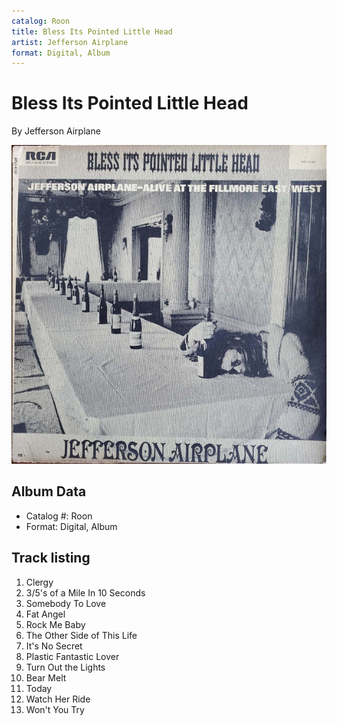 ```yaml
---
catalog: Roon
title: Bless Its Pointed Little Head
artist: Jefferson Airplane
format: Digital, Album
---
```


# Bless Its Pointed Little Head

By Jefferson Airplane

![](../../assets/albumcovers/Jefferson_Airplane-Bless_Its_Pointed_Little_Head.png)

## Album Data

- Catalog #: Roon
- Format: Digital, Album


## Track listing


1. Clergy
2. 3/5's of a Mile In 10 Seconds
3. Somebody To Love
4. Fat Angel
5. Rock Me Baby
6. The Other Side of This Life
7. It's No Secret
8. Plastic Fantastic Lover
9. Turn Out the Lights
10. Bear Melt
11. Today
12. Watch Her Ride
13. Won't You Try

